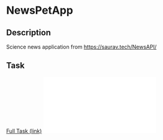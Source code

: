 # NewsPetApp

## Description

Science news application from https://saurav.tech/NewsAPI/

## Task


[Full Task (link)](./readme/task.md)
 ![Full Task (included)](./readme/task.md)
 